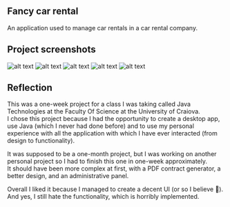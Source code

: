 
## Fancy car rental

An application used to manage car rentals in a car rental company.

## Project screenshots
![alt text](https://i.imgur.com/xD7EB2C.png)
![alt text](https://i.imgur.com/uUeqeZp.png)
![alt text](https://i.imgur.com/Y6iS7If.png)
![alt text](https://i.imgur.com/ITj4cer.png)
![alt text](https://i.imgur.com/MHkhCn1.png)

## Reflection
This was a one-week project for a class I was taking called Java Technologies at the Faculty Of Science at the University of Craiova.  
I chose this project because I had the opportunity to create a desktop app, use Java (which I never had done before) and to use my personal experience with all the application with which I have ever interacted (from design to functionality).

It was supposed to be a one-month project, but I was working on another personal project so I had to finish this one in one-week approximately.  
It should have been more complex at first, with a PDF contract generator, a better design, and an administrative panel.

Overall I liked it because I managed to create a decent UI (or so I believe 🙂).  
And yes, I still hate the functionality, which is horribly implemented.
